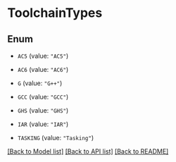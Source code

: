 <!--
Copyright (C) 2020-2022 Arm Limited or its affiliates and Contributors. All rights reserved.
SPDX-License-Identifier: Apache-2.0
-->
# ToolchainTypes

## Enum


* `AC5` (value: `"AC5"`)

* `AC6` (value: `"AC6"`)

* `G` (value: `"G++"`)

* `GCC` (value: `"GCC"`)

* `GHS` (value: `"GHS"`)

* `IAR` (value: `"IAR"`)

* `TASKING` (value: `"Tasking"`)


[[Back to Model list]](../README.md#documentation-for-models) [[Back to API list]](../README.md#documentation-for-api-endpoints) [[Back to README]](../README.md)


